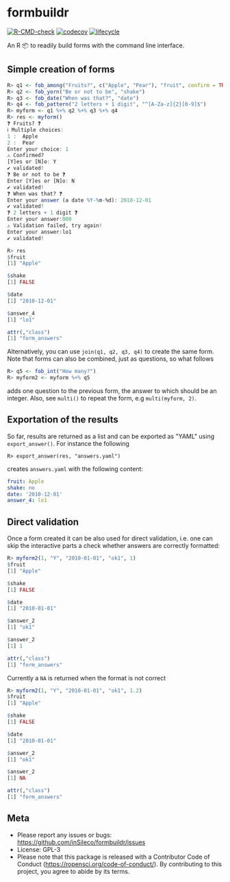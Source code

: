 # formbuildr
[![R-CMD-check](https://github.com/inSileco/formbuildr/workflows/R-CMD-check/badge.svg)](https://github.com/inSileco/formbuildr/actions?query=workflow%3AR-CMD-check)
[![codecov](https://codecov.io/gh/inSileco/formbuildr/branch/main/graph/badge.svg?token=P5FVU296ZG)](https://codecov.io/gh/inSileco/formbuildr)
[![lifecycle](https://img.shields.io/badge/lifecycle-experimental-orange.svg)](https://www.tidyverse.org/lifecycle/#experimental)

An R :package: to readily build forms with the command line interface.


## Simple creation of forms 

```R
R> q1 <- fob_among("Fruits?", c("Apple", "Pear"), "fruit", confirm = TRUE)
R> q2 <- fob_yorn("Be or not to be", "shake")
R> q3 <- fob_date("When was that?", "date")
R> q4 <- fob_pattern("2 letters + 1 digit", "^[A-Za-z]{2}[0-9]$")
R> myform <- q1 %+% q2 %+% q3 %+% q4
R> res <- myform()   
❓ Fruits? ❓
ℹ Multiple choices:
1 :  Apple 
2 :  Pear 
Enter your choice: 1
⚠ Confirmed?
[Y]es or [N]o: Y 
✔ validated!
❓ Be or not to be ❓
Enter [Y]es or [N]o: N
✔ validated!
❓ When was that? ❓
Enter your answer (a date %Y-%m-%d): 2010-12-01 
✔ validated!
❓ 2 letters + 1 digit ❓
Enter your answer:000  
⚠ Validation failed, try again!
Enter your answer:lo1
✔ validated!

R> res
$fruit
[1] "Apple"

$shake
[1] FALSE

$date
[1] "2010-12-01"

$answer_4
[1] "lo1"

attr(,"class")
[1] "form_answers"
```

Alternatively, you can use `join(q1, q2, q3, q4)` to create the same form.
Note that forms can also be combined, just as questions, so what follows 

```R
R> q5 <- fob_int("How many?")
R> myform2 <- myform %+% q5
```

adds one question to the previous form, the answer to which should be an integer. 
Also, see `multi()` to repeat the form, e.g `multi(myform, 2)`.



## Exportation of the results 

So far, results are returned as a list and can be exported as "YAML" using `export_answer()`. For instance the following

```
R> export_answer(res, "answers.yaml")   
```

creates `answers.yaml` with the following content:

```yaml
fruit: Apple
shake: no
date: '2010-12-01'
answer_4: lo1
```


## Direct validation

Once a form created it can be also used for direct validation, i.e. one can skip the interactive parts a check whether answers are correctly formatted: 

```R 
R> myform2(1, "Y", "2010-01-01", "ok1", 1)
$fruit
[1] "Apple"

$shake
[1] FALSE

$date
[1] "2010-01-01"

$answer_2
[1] "ok1"

$answer_2
[1] 1

attr(,"class")
[1] "form_answers"
```

Currently a `NA` is returned when the format is not correct 

```R 
R> myform2(1, "Y", "2010-01-01", "ok1", 1.2)
$fruit
[1] "Apple"

$shake
[1] FALSE

$date
[1] "2010-01-01"

$answer_2
[1] "ok1"

$answer_2
[1] NA

attr(,"class")
[1] "form_answers"
```


## Meta

* Please report any issues or bugs: https://github.com/inSileco/formbuildr/issues
* License: GPL-3
* Please note that this package is released with a Contributor Code of Conduct (https://ropensci.org/code-of-conduct/). By contributing to this project, you agree to abide by its terms.